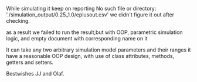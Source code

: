 While simulating it keep on reporting 
No such file or directory: './simulation_output/0.25_1.0/eplusout.csv'
we didn't figure it out after checking.

as a result we failed to run the result,but with OOP, parametric simulation logic,
and empty document with corresponding name on it

It can take any two arbitrary simulation model parameters and their ranges 
it have a reasonable OOP design, with use of class attributes, methods, getters and setters. 

Bestwishes
JJ and Olaf.